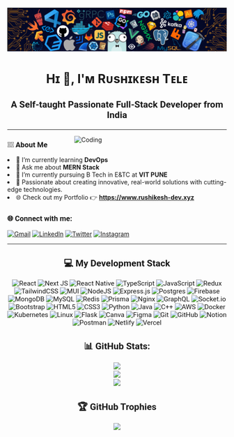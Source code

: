 ![MasterHead](https://github.com/rushikesh5035/rushikesh5035/blob/main/Profile%20Cover.png?raw=true)

<h1 align="center"style="font-size: 2em;" >Hɪ 👋, I'ᴍ Rᴜsʜɪᴋᴇsʜ Tᴇʟᴇ</h1>
<h3 align="center" style="font-size: 1.5em; font-family: 'Roboto', sans-serif;">A Self-taught Passionate Full-Stack Developer from India</h3>

---

<img align="right" alt="Coding" width="350" src="https://i.giphy.com/media/v1.Y2lkPTc5MGI3NjExMWxhanlqbmt3c3gwamp6d2E5azM3aXk1OThpNTd6czFuNjIyeTYyNyZlcD12MV9pbnRlcm5hbF9naWZfYnlfaWQmY3Q9Zw/SWoSkN6DxTszqIKEqv/giphy.gif">

<!-- <p align="left"> <img src="https://komarev.com/ghpvc/?username=rushikesh5035&label=Profile%20views&color=0e75b6&style=flat" alt="rushikesh5035" /> </p> -->

<!-- <p align="left"> <a href="https://twitter.com/rushikesh_tele" target="blank"><img src="https://img.shields.io/twitter/follow/rushikesh_tele?logo=twitter&style=for-the-badge" alt="rushikesh_tele" /></a> </p> -->

<h3 align="left" style="font-size: 1.2em; font-family: 'Roboto', sans-serif;">🧑‍💻 About Me</h3>
<li>🌱 I’m currently learning <b>DevOps</b></li>
<li>💬 Ask me about <b>MERN Stack</b></li>
<li>🔭 I’m currently pursuing B Tech in E&TC at <b>VIT PUNE</b></li>
<li>🌟 Passionate about creating innovative, real-world solutions with cutting-edge technologies.</li>
<li>🌐 Check out my Portfolio 👉 <b><a href="https://www.rushikesh-dev.xyz/" target="_blank">https://www.rushikesh-dev.xyz</a></b></li>

<!-- <h3 align="left">📚 Check My DSA Journey:</h3>
<p align="left"> &nbsp;&nbsp;&nbsp;&nbsp;&nbsp;&nbsp;&nbsp;&nbsp;&nbsp;
<a href="https://codeforces.com/profile/https://codeforces.com/profile/rushikesh5035" target="blank"><img align="center" src="https://raw.githubusercontent.com/rahuldkjain/github-profile-readme-generator/master/src/images/icons/Social/codeforces.svg" alt="https://codeforces.com/profile/rushikesh5035" height="30" width="40" /></a>
<a href="https://www.leetcode.com/https://leetcode.com/u/rushikesh5035/" target="blank"><img align="center" src="https://raw.githubusercontent.com/rahuldkjain/github-profile-readme-generator/master/src/images/icons/Social/leet-code.svg" alt="https://leetcode.com/u/rushikesh5035/" height="30" width="40" /></a>
<a href="https://auth.geeksforgeeks.org/user/https://www.geeksforgeeks.org/user/telerushi_007/" target="blank"><img align="center" src="https://raw.githubusercontent.com/rahuldkjain/github-profile-readme-generator/master/src/images/icons/Social/geeks-for-geeks.svg" alt="https://www.geeksforgeeks.org/user/telerushi_007/" height="30" width="40" /></a>
</p> -->

<h3 align="left" style="font-size: 1.2em; font-family: 'Roboto', sans-serif;">
🌐 Connect with me:</h3>

[![Gmail](https://img.shields.io/badge/-Gmail-c14438?style=flat-square&logo=Gmail&logoColor=white&link=mailto:telerushikesh61@gmail.com)](mailto:telerushikesh61@gmail.com) [![LinkedIn](https://img.shields.io/badge/LinkedIn-%230077B5.svg?style=flat-square&logo=linkedin&logoColor=white)](https://www.linkedin.com/in/rushikeshtele-9767rt/) [![Twitter](https://img.shields.io/badge/twitter-%230077B5.svg?style=flat-square&logo=twitter&logoColor=white)](https://x.com/rushikesh_tele) [![Instagram](https://img.shields.io/badge/Instagram-%23E4405F.svg?logo=Instagram&logoColor=white)](https://www.instagram.com/its_rushiii007)

---

<h2 align="center" style="font-size: 1.5em; font-family: 'Roboto', sans-serif;">💻 My Development Stack</h2>
<div align="center" style="font-size: 1.1em; font-family: 'Roboto', sans-serif;">

![React](https://img.shields.io/badge/react-%2320232a.svg?style=for-the-badge&logo=react&logoColor=%2361DAFB)
![Next JS](https://img.shields.io/badge/Next-black?style=for-the-badge&logo=next.js&logoColor=white)
![React Native](https://img.shields.io/badge/react_native-%2320232a.svg?style=for-the-badge&logo=react&logoColor=%2361DAFB)
![TypeScript](https://img.shields.io/badge/typescript-%23007ACC.svg?style=for-the-badge&logo=typescript&logoColor=white)
![JavaScript](https://img.shields.io/badge/javascript-%23323330.svg?style=for-the-badge&logo=javascript&logoColor=%23F7DF1E)
![Redux](https://img.shields.io/badge/redux-%23593d88.svg?style=for-the-badge&logo=redux&logoColor=white)
![TailwindCSS](https://img.shields.io/badge/tailwindcss-%2338B2AC.svg?style=for-the-badge&logo=tailwind-css&logoColor=white)
![MUI](https://img.shields.io/badge/MUI-%230081CB.svg?style=for-the-badge&logo=mui&logoColor=white)
![NodeJS](https://img.shields.io/badge/node.js-6DA55F?style=for-the-badge&logo=node.js&logoColor=white)
![Express.js](https://img.shields.io/badge/express.js-%23404d59.svg?style=for-the-badge&logo=express&logoColor=%2361DAFB)
![Postgres](https://img.shields.io/badge/postgres-%23316192.svg?style=for-the-badge&logo=postgresql&logoColor=white)
![Firebase](https://img.shields.io/badge/firebase-%23039BE5.svg?style=for-the-badge&logo=firebase)
![MongoDB](https://img.shields.io/badge/MongoDB-%234ea94b.svg?style=for-the-badge&logo=mongodb&logoColor=white)
![MySQL](https://img.shields.io/badge/mysql-4479A1.svg?style=for-the-badge&logo=mysql&logoColor=white)
![Redis](https://img.shields.io/badge/redis-%23DD0031.svg?style=for-the-badge&logo=redis&logoColor=white)
![Prisma](https://img.shields.io/badge/Prisma-3982CE?style=for-the-badge&logo=Prisma&logoColor=white)
![Nginx](https://img.shields.io/badge/nginx-%23009639.svg?style=for-the-badge&logo=nginx&logoColor=white)
![GraphQL](https://img.shields.io/badge/-GraphQL-E10098?style=for-the-badge&logo=graphql&logoColor=white)
![Socket.io](https://img.shields.io/badge/Socket.io-black?style=for-the-badge&logo=socket.io&badgeColor=010101)
![Bootstrap](https://img.shields.io/badge/bootstrap-%238511FA.svg?style=for-the-badge&logo=bootstrap&logoColor=white)
![HTML5](https://img.shields.io/badge/html5-%23E34F26.svg?style=for-the-badge&logo=html5&logoColor=white)
![CSS3](https://img.shields.io/badge/css3-%231572B6.svg?style=for-the-badge&logo=css3&logoColor=white)
![Python](https://img.shields.io/badge/python-3670A0?style=for-the-badge&logo=python&logoColor=ffdd54)
![Java](https://img.shields.io/badge/java-%23ED8B00.svg?style=for-the-badge&logo=openjdk&logoColor=white)
![C++](https://img.shields.io/badge/c++-%2300599C.svg?style=for-the-badge&logo=c%2B%2B&logoColor=white)
![AWS](https://img.shields.io/badge/AWS-%23FF9900.svg?style=for-the-badge&logo=amazon-aws&logoColor=white)
![Docker](https://img.shields.io/badge/docker-%230db7ed.svg?style=for-the-badge&logo=docker&logoColor=white)
![Kubernetes](https://img.shields.io/badge/kubernetes-%23326ce5.svg?style=for-the-badge&logo=kubernetes&logoColor=white)
![Linux](https://img.shields.io/badge/linux-%23000000.svg?style=for-the-badge&logo=linux&logoColor=white)
![Flask](https://img.shields.io/badge/flask-%23000.svg?style=for-the-badge&logo=flask&logoColor=white)
![Canva](https://img.shields.io/badge/Canva-%2300C4CC.svg?style=for-the-badge&logo=Canva&logoColor=white)
![Figma](https://img.shields.io/badge/figma-%23F24E1E.svg?style=for-the-badge&logo=figma&logoColor=white)
![Git](https://img.shields.io/badge/git-%23F05033.svg?style=for-the-badge&logo=git&logoColor=white)
![GitHub](https://img.shields.io/badge/github-%23121011.svg?style=for-the-badge&logo=github&logoColor=white)
![Notion](https://img.shields.io/badge/Notion-%23000000.svg?style=for-the-badge&logo=notion&logoColor=white)
![Postman](https://img.shields.io/badge/Postman-FF6C37?style=for-the-badge&logo=postman&logoColor=white)
![Netlify](https://img.shields.io/badge/netlify-%23000000.svg?style=for-the-badge&logo=netlify&logoColor=#00C7B7)
![Vercel](https://img.shields.io/badge/vercel-%23000000.svg?style=for-the-badge&logo=vercel&logoColor=white)

</div>



<div align="center">
<h2 align="center" style="font-size: 1.5em; font-family: 'Roboto', sans-serif;">📊 GitHub Stats:</h2>

![](https://github-readme-stats.vercel.app/api?username=rushikesh5035&theme=radical&hide_border=false&include_all_commits=false&count_private=false)
<br/>
![](https://github-readme-streak-stats.herokuapp.com/?user=rushikesh5035&theme=radical&hide_border=false)
<br/>
![](https://github-readme-stats.vercel.app/api/top-langs/?username=rushikesh5035&theme=radical&hide_border=false&include_all_commits=false&count_private=false&layout=compact)

</div>


<div align="center">
<h2 align="center" style="font-size: 1.5em; font-family: 'Roboto', sans-serif;">🏆 GitHub Trophies</h2>

![](https://github-profile-trophy.vercel.app/?username=rushikesh5035&theme=radical&no-frame=false&no-bg=true&margin-w=4)

</div>

<!-- <div align="center">
<h3 align="center" style="font-size: 1.5em; font-family: 'Roboto', sans-serif;">🔝 Top Contributed Repo</h3>

![](https://github-contributor-stats.vercel.app/api?username=rushikesh5035&limit=5&theme=radical&combine_all_yearly_contributions=true) -->

<!-- Proudly created with GPRM ( https://gprm.itsvg.in ) -->
